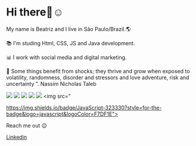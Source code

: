 # Hi there👋:relaxed: 

My name is Beatriz and I live in São Paulo/Brazil.:earth_americas:


:books: I'm studing Html, CSS, JS and Java development.

:bar_chart: I work with social media and digital marketing.

🧬 Some things benefit from shocks; they thrive and grow when exposed to volatility, randomness, disorder and stressors and love adventure, risk and uncertainty ”. 
Nassim Nicholas Taleb    


<img src ="https://img.shields.io/badge/Adobe%20Photoshop-31A8FF?style=for-the-badge&logo=Adobe%20Photoshop&logoColor=black">   <img src ="https://img.shields.io/badge/Figma-F24E1E?style=for-the-badge&logo=figma&logoColor=white">  <img src="https://img.shields.io/badge/HTML5-E34F26?style=for-the-badge&logo=html5&logoColor=white">
<img src ="https://img.shields.io/badge/Go-00ADD8?style=for-the-badge&logo=go&logoColor=white" >  <img src ="
https://img.shields.io/badge/CSS3-1572B6?style=for-the-badge&logo=css3&logoColor=white"> <img src="

https://img.shields.io/badge/JavaScript-323330?style=for-the-badge&logo=javascript&logoColor=F7DF1E">


Reach me out  :wink:

[Linkedin](https://www.linkedin.com/in/beatriz2071/) 


